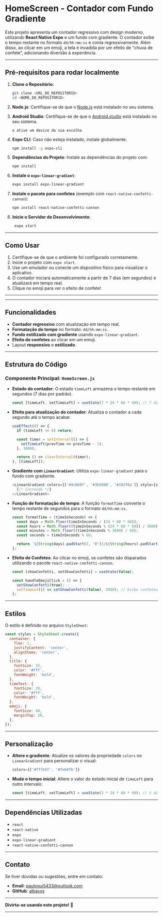 # HomeScreen - Contador com Fundo Gradiente

Este projeto apresenta um contador regressivo com design moderno, utilizando **React Native Expo** e um fundo com gradiente. O contador exibe o tempo restante no formato `dd/hh:mm:ss` e conta regressivamente. Além disso, ao clicar em um emoji, a tela é invadida por um efeito de "chuva de confete", adicionando diversão à experiência.

---


## Pré-requisitos para rodar localmente

1. **Clone o Repositório**:
   ```bash
   git clone <URL_DO_REPOSITORIO>
   cd <NOME_DO_REPOSITORIO>
   ```

2. **Node.js**: Certifique-se de que o [Node.js](https://nodejs.org/) está instalado no seu sistema.
   
3. **Android Studio**: Certifique-se de que o [Android.studio](https://developer.android.com/) está instalado no seu sistema.
   ``` Vá em Running Devices
   e ative um device da sua escolha

   ```

4. **Expo CLI**: Caso não esteja instalado, instale globalmente:
   ```bash ou terminal
   npm install -g expo-cli
   ```

5. **Dependências do Projeto**: Instale as dependências do projeto com:
   ```bash ou terminal
   npm install
   ```

6. **Instale o `expo-linear-gradient`**:
   ```bash ou terminal
   expo install expo-linear-gradient
   ```

7. **Instale o pacote para confetes** (exemplo com `react-native-confetti-cannon`):
   ```bash ou terminal
   npm install react-native-confetti-cannon
   ```

8. **Inicie o Servidor de Desenvolvimento**:
   ```bash ou terminal
    expo start
   ```

---

## Como Usar

1. Certifique-se de que o ambiente foi configurado corretamente.
2. Inicie o projeto com `expo start`.
3. Use um emulador ou conecte um dispositivo físico para visualizar o aplicativo.
4. O contador iniciará automaticamente a partir de 7 dias (em segundos) e atualizará em tempo real.
5. Clique no emoji para ver o efeito de confete!

---


---

## Funcionalidades

- **Contador regressivo** com atualização em tempo real.
- **Formatação do tempo** no formato: `dd/hh:mm:ss`.
- **Fundo estilizado com gradiente** usando `expo-linear-gradient`.
- **Efeito de confetes** ao clicar em um emoji.
- Layout **responsivo** e **estilizado**.

---


## Estrutura do Código

### Componente Principal: `HomeScreen.js`

- **Estado do contador**:
  O estado `timeLeft` armazena o tempo restante em segundos (7 dias por padrão).
  ```javascript
  const [timeLeft, setTimeLeft] = useState(7 * 24 * 60 * 60); // 7 dias em segundos
  ```

- **Efeito para atualização do contador**:
  Atualiza o contador a cada segundo até o tempo acabar.
  ```javascript
  useEffect(() => {
    if (timeLeft <= 0) return;

    const timer = setInterval(() => {
      setTimeLeft(prevTime => prevTime - 1);
    }, 1000);

    return () => clearInterval(timer);
  }, [timeLeft]);
  ```

- **Gradiente com `LinearGradient`**:
  Utiliza `expo-linear-gradient` para o fundo com gradiente.
  ```javascript
  <LinearGradient colors={['#4c669f', '#3b5998', '#192f6a']} style={styles.container}>
    {/* Conteúdo */}
  </LinearGradient>
  ```

- **Função de formatação de tempo**:
  A função `formatTime` converte o tempo restante de segundos para o formato `dd/hh:mm:ss`.
  ```javascript
  const formatTime = (timeInSeconds) => {
    const days = Math.floor(timeInSeconds / (24 * 60 * 60));
    const hours = Math.floor((timeInSeconds % (24 * 60 * 60)) / 3600);
    const minutes = Math.floor((timeInSeconds % 3600) / 60);
    const seconds = timeInSeconds % 60;

    return `${String(days).padStart(2, '0')}/${String(hours).padStart(2, '0')}:${String(minutes).padStart(2, '0')}:${String(seconds).padStart(2, '0')}`;
  };
  ```

- **Efeito de Confetes**:
  Ao clicar no emoji, os confetes são disparados utilizando o pacote `react-native-confetti-cannon`.
  ```javascript
  const [showConfetti, setShowConfetti] = useState(false);

  const handleEmojiClick = () => {
    setShowConfetti(true);
    setTimeout(() => setShowConfetti(false), 2000); // Exibe confetes por 2 segundos
  };
  ```

---

## Estilos

O estilo é definido no arquivo `StyleSheet`:

```javascript
const styles = StyleSheet.create({
  container: {
    flex: 1,
    justifyContent: 'center',
    alignItems: 'center',
  },
  title: {
    fontSize: 32,
    color: '#fff',
    fontWeight: 'bold',
  },
  timeText: {
    fontSize: 28,
    color: '#fff',
    fontWeight: 'bold',
  },
  emoji: {
    fontSize: 48,
    marginTop: 20,
  },
});
```

---



## Personalização

- **Altere o gradiente**: Atualize os valores da propriedade `colors` no `LinearGradient` para personalizar o visual:
  ```javascript
  colors={['#ff7e5f', '#feb47b']}
  ```

- **Mude o tempo inicial**: Altere o valor do estado inicial de `timeLeft` para outro intervalo:
  ```javascript
  const [timeLeft, setTimeLeft] = useState(3 * 24 * 60 * 60); // 3 dias em segundos
  ```

---

## Dependências Utilizadas

- `react`
- `react-native`
- `expo`
- `expo-linear-gradient`
- `react-native-confetti-cannon`

---

## Contato

Se tiver dúvidas ou sugestões, entre em contato:

- **Email**: [paulogui5433@outlook.com](mailto:seu-email@example.com)
- **GitHub**: [albavxs](https://github.com/albavxs)

---

**Divirta-se usando este projeto!** 🥳

---